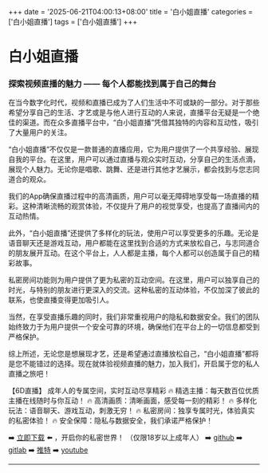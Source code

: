 +++
date = '2025-06-21T04:00:13+08:00'
title = '白小姐直播'
categories = ['白小姐直播']
tags = ['白小姐直播']
+++

# 白小姐直播

### 探索视频直播的魅力 —— 每个人都能找到属于自己的舞台

在当今数字化时代，视频和直播已成为了人们生活中不可或缺的一部分。对于那些希望分享自己的生活、才艺或是与他人进行互动的人来说，直播平台无疑是一个绝佳的渠道。而在众多直播平台中，“白小姐直播”凭借其独特的内容和互动性，吸引了大量用户的关注。

“白小姐直播”不仅仅是一款普通的直播应用，它为用户提供了一个共享经验、展现自我的平台。在这里，用户可以通过直播与观众实时互动，分享自己的生活点滴，展现个人魅力。无论你是唱歌、跳舞、还是进行其他才艺展示，都会找到与您志同道合的观众。

我们的App确保直播过程中的高清画质，用户可以毫无障碍地享受每一场直播的精彩。这种清晰流畅的观赏体验，不仅提升了用户的视觉享受，也提高了直播间内的互动热情。

此外，“白小姐直播”还提供了多样化的玩法，使用户可以享受更多的乐趣。无论是语音聊天还是游戏互动，用户都能在这里找到合适的方式来放松自己，与志同道合的朋友展开互动。在这个平台上，人人都是主播，每个人都可以创造属于自己的精彩故事。

私密房间功能则为用户提供了更为私密的互动空间。在这里，用户可以独享自己的时光，与特别的朋友进行更深入的交流。这种私密的互动体验，不仅加深了彼此的联系，也使直播变得更加吸引人。

当然，在享受直播乐趣的同时，我们非常重视用户的隐私和数据安全。我们的团队始终致力于为用户提供一个安全可靠的环境，确保他们在平台上的一切信息都受到严格保护。

综上所述，无论您是想展现才艺，还是希望通过直播放松自己，“白小姐直播”都将是您不能错过的选择。现在就体验视频直播的魅力，加入我们，开启属于您的私人直播之旅吧！

【6D直播】
成年人的专属空间，实时互动尽享精彩
🔥 精选主播：每天数百位优质主播在线随时与你互动！
🔥 高清画质：清晰画面，感受每一刻的精彩！
🔥 多样化玩法：语音聊天、游戏互动，刺激无穷！
🔥 私密房间：独享专属时光，体验真实的私密体验！
🔥 安全保障：隐私与数据安全，我们承诺严格保护！

➡️ [立即下载](https://down123.s3.ap-east-1.amazonaws.com/down/down.html?channelCode=blog) ⬅️ ，开启你的私密世界！
（仅限18岁以上成年人）
➡️ [github](https://aldult-live.github.io/)
➡️ [gitlab](https://seo-09598d.gitlab.io/)
➡️ [推特](https://x.com/wegame33)
➡️ [youtube](https://www.youtube.com/@6Dlive)

---

